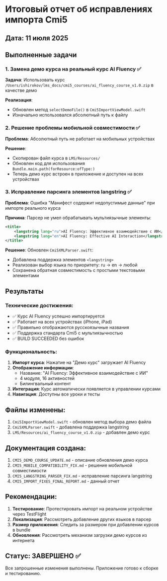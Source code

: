 # Итоговый отчет об исправлениях импорта Cmi5

## Дата: 11 июля 2025

## Выполненные задачи

### 1. Замена демо курса на реальный курс AI Fluency ✅
**Задача**: Использовать курс `/Users/ishirokov/lms_docs/cmi5_courses/ai_fluency_course_v1.0.zip` в качестве демо

**Реализация**:
- Обновлен метод `selectDemoFile()` в `Cmi5ImportViewModel.swift`
- Изначально использовался абсолютный путь к файлу

### 2. Решение проблемы мобильной совместимости ✅
**Проблема**: Абсолютный путь не работает на мобильных устройствах

**Решение**:
- Скопирован файл курса в `LMS/Resources/`
- Обновлен код для использования `Bundle.main.path(forResource:ofType:)`
- Теперь демо курс встроен в приложение и доступен на всех устройствах

### 3. Исправление парсинга элементов langstring ✅
**Проблема**: Ошибка "Манифест содержит недопустимые данные" при импорте реального курса

**Причина**: Парсер не умел обрабатывать мультиязычные элементы:
```xml
<title>
    <langstring lang="ru">AI Fluency: Эффективное взаимодействие с ИИ</langstring>
    <langstring lang="en">AI Fluency: Effective AI Interaction</langstring>
</title>
```

**Решение**: Обновлен `Cmi5XMLParser.swift`:
- Добавлена поддержка элементов `<langstring>`
- Реализован выбор языка по приоритету: ru → en → любой
- Сохранена обратная совместимость с простыми текстовыми элементами

## Результаты

### Технические достижения:
- ✅ Курс AI Fluency успешно импортируется
- ✅ Работает на всех устройствах (iPhone, iPad)
- ✅ Правильно отображаются русскоязычные названия
- ✅ Поддержка стандарта Cmi5 с мультиязычностью
- ✅ BUILD SUCCEEDED без ошибок

### Функциональность:
1. **Импорт курса**: Нажатие на "Демо курс" загружает AI Fluency
2. **Отображение информации**: 
   - Название: "AI Fluency: Эффективное взаимодействие с ИИ"
   - 4 модуля, 16 активностей
   - Билингвальный контент
3. **Интеграция**: Курс автоматически появляется в управлении курсами
4. **Навигация**: Доступны все уроки и тесты

## Файлы изменены:
1. `Cmi5ImportViewModel.swift` - обновлен метод выбора демо файла
2. `Cmi5XMLParser.swift` - добавлена поддержка langstring
3. `LMS/Resources/ai_fluency_course_v1.0.zip` - добавлен демо курс

## Документация создана:
1. `CMI5_DEMO_COURSE_UPDATE.md` - описание обновления демо курса
2. `CMI5_MOBILE_COMPATIBILITY_FIX.md` - решение мобильной совместимости
3. `CMI5_LANGSTRING_PARSER_FIX.md` - исправление парсинга langstring
4. `CMI5_IMPORT_FIXES_FINAL_REPORT.md` - данный отчет

## Рекомендации:
1. **Тестирование**: Протестировать импорт на реальном устройстве через TestFlight
2. **Локализация**: Рассмотреть добавление других языков в парсер
3. **Размер приложения**: Следить за размером при добавлении курсов в bundle
4. **Обновления**: Рассмотреть механизм загрузки демо курсов из интернета

## Статус: ЗАВЕРШЕНО ✅

Все запрошенные изменения выполнены. Приложение готово к сборке и тестированию. 